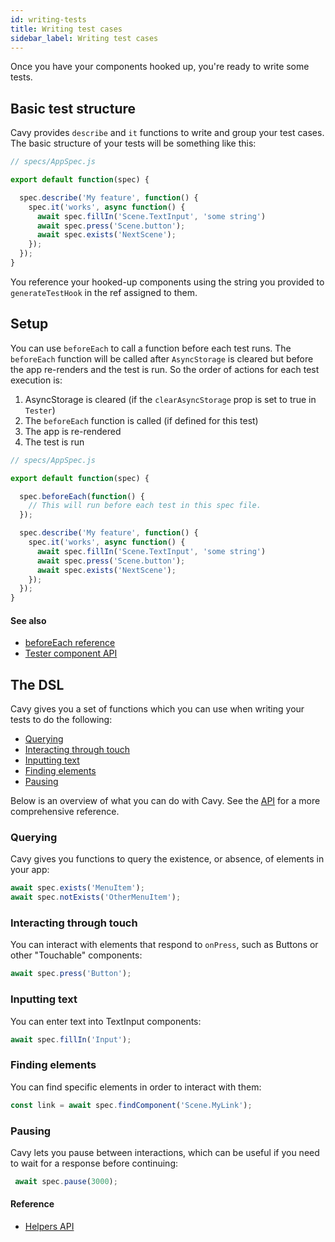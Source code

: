 ```yaml
---
id: writing-tests
title: Writing test cases
sidebar_label: Writing test cases
---
```


Once you have your components hooked up, you're ready to write some tests.

## Basic test structure

Cavy provides `describe` and `it` functions to write  and group your test
cases. The basic structure of your tests will be something like this:

```js
// specs/AppSpec.js

export default function(spec) {

  spec.describe('My feature', function() {
    spec.it('works', async function() {
      await spec.fillIn('Scene.TextInput', 'some string')
      await spec.press('Scene.button');
      await spec.exists('NextScene');
    });
  });
}
```

You reference your hooked-up components using the string you provided to
`generateTestHook` in the ref assigned to them.

## Setup

You can use `beforeEach` to call a function before each test runs. The
`beforeEach` function will be called after `AsyncStorage` is cleared but before
the app re-renders and the test is run. So the order of actions for each test
execution is:

1. AsyncStorage is cleared (if the `clearAsyncStorage` prop is set to true in
   `Tester`)
2. The `beforeEach` function is called (if defined for this test)
3. The app is re-rendered
4. The test is run

```js
// specs/AppSpec.js

export default function(spec) {

  spec.beforeEach(function() {
    // This will run before each test in this spec file.
  });

  spec.describe('My feature', function() {
    spec.it('works', async function() {
      await spec.fillIn('Scene.TextInput', 'some string')
      await spec.press('Scene.button');
      await spec.exists('NextScene');
    });
  });
}
```

#### See also

* [beforeEach reference](../api/helpers#beforeeachfunction)
* [Tester component API](../api/tester)

## The DSL

Cavy gives you a set of functions which you can use when writing your tests
to do the following:

* [Querying](#querying)
* [Interacting through touch](#interacting-through-touch)
* [Inputting text](#inputting-text)
* [Finding elements](#finding-elements)
* [Pausing](#pausing)

Below is an overview of what you can do with Cavy. See the [API](../api/helpers)
for a more comprehensive reference.


### Querying

Cavy gives you functions to query the existence, or absence, of elements in your app:

```js
await spec.exists('MenuItem');
await spec.notExists('OtherMenuItem');
```

### Interacting through touch

You can interact with elements that respond to `onPress`, such as Buttons or other
"Touchable" components:

```js
await spec.press('Button');
```

### Inputting text

You can enter text into TextInput components:

```js
await spec.fillIn('Input');
```

### Finding elements

You can find specific elements in order to interact with them:

```js
const link = await spec.findComponent('Scene.MyLink');
```


### Pausing

Cavy lets you pause between interactions, which can be useful if you need to wait
for a response before continuing:

```js
 await spec.pause(3000);
```

#### Reference

* [Helpers API](../api/helpers)
